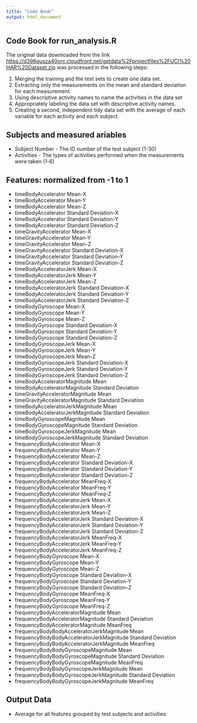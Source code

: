 ```yaml
---
title: "Code Book"
output: html_document
---
```

## Code Book for run_analysis.R

The original data downloaded from the link <https://d396qusza40orc.cloudfront.net/getdata%2Fprojectfiles%2FUCI%20HAR%20Dataset.zip> was processed in the following steps:
1.   Merging the training and the test sets to create one data set.
2.   Extracting only the measurements on the mean and standard deviation for each measurement.
3.   Using descriptive activity names to name the activities in the data set
4.   Appropriately labeling the data set with descriptive activity names.
5.   Creating a second, independent tidy data set with the average of each variable for each activity and each subject.

##   Subjects and measured ariables
-    Subject Number - The ID number of the test subject (1-30)
-    Activities - The types of activities performed when the measurements were taken (1-6)

##   Features: normalized from -1 to 1

-    timeBodyAccelerator Mean-X
-    timeBodyAccelerator Mean-Y
-    timeBodyAccelerator Mean-Z
-    timeBodyAccelerator Standard Deviation-X
-    timeBodyAccelerator Standard Deviation-Y
-    timeBodyAccelerator Standard Deviation-Z
-    timeGravityAccelerator Mean-X
-    timeGravityAccelerator Mean-Y
-    timeGravityAccelerator Mean-Z
-    timeGravityAccelerator Standard Deviation-X
-    timeGravityAccelerator Standard Deviation-Y
-    timeGravityAccelerator Standard Deviation-Z
-    timeBodyAcceleratorJerk Mean-X
-    timeBodyAcceleratorJerk Mean-Y
-    timeBodyAcceleratorJerk Mean-Z
-    timeBodyAcceleratorJerk Standard Deviation-X
-    timeBodyAcceleratorJerk Standard Deviation-Y
-    timeBodyAcceleratorJerk Standard Deviation-Z
-    timeBodyGyroscope Mean-X
-    timeBodyGyroscope Mean-Y
-    timeBodyGyroscope Mean-Z
-    timeBodyGyroscope Standard Deviation-X
-    timeBodyGyroscope Standard Deviation-Y
-    timeBodyGyroscope Standard Deviation-Z
-    timeBodyGyroscopeJerk Mean-X
-    timeBodyGyroscopeJerk Mean-Y
-    timeBodyGyroscopeJerk Mean-Z
-    timeBodyGyroscopeJerk Standard Deviation-X
-    timeBodyGyroscopeJerk Standard Deviation-Y
-    timeBodyGyroscopeJerk Standard Deviation-Z
-    timeBodyAcceleratorMagnitude Mean
-    timeBodyAcceleratorMagnitude Standard Deviation
-    timeGravityAcceleratorMagnitude Mean
-    timeGravityAcceleratorMagnitude Standard Deviation
-    timeBodyAcceleratorJerkMagnitude Mean
-    timeBodyAcceleratorJerkMagnitude Standard Deviation
-    timeBodyGyroscopeMagnitude Mean
-    timeBodyGyroscopeMagnitude Standard Deviation
-    timeBodyGyroscopeJerkMagnitude Mean
-    timeBodyGyroscopeJerkMagnitude Standard Deviation
-    frequencyBodyAccelerator Mean-X
-    frequencyBodyAccelerator Mean-Y
-    frequencyBodyAccelerator Mean-Z
-    frequencyBodyAccelerator Standard Deviation-X
-    frequencyBodyAccelerator Standard Deviation-Y
-    frequencyBodyAccelerator Standard Deviation-Z
-    frequencyBodyAccelerator MeanFreq-X
-    frequencyBodyAccelerator MeanFreq-Y
-    frequencyBodyAccelerator MeanFreq-Z
-    frequencyBodyAcceleratorJerk Mean-X
-    frequencyBodyAcceleratorJerk Mean-Y
-    frequencyBodyAcceleratorJerk Mean-Z
-    frequencyBodyAcceleratorJerk Standard Deviation-X
-    frequencyBodyAcceleratorJerk Standard Deviation-Y
-    frequencyBodyAcceleratorJerk Standard Deviation-Z
-    frequencyBodyAcceleratorJerk MeanFreq-X
-    frequencyBodyAcceleratorJerk MeanFreq-Y
-    frequencyBodyAcceleratorJerk MeanFreq-Z
-    frequencyBodyGyroscope Mean-X
-    frequencyBodyGyroscope Mean-Y
-    frequencyBodyGyroscope Mean-Z
-    frequencyBodyGyroscope Standard Deviation-X
-    frequencyBodyGyroscope Standard Deviation-Y
-    frequencyBodyGyroscope Standard Deviation-Z
-    frequencyBodyGyroscope MeanFreq-X
-    frequencyBodyGyroscope MeanFreq-Y
-    frequencyBodyGyroscope MeanFreq-Z
-    frequencyBodyAcceleratorMagnitude Mean
-    frequencyBodyAcceleratorMagnitude Standard Deviation
-    frequencyBodyAcceleratorMagnitude MeanFreq
-    frequencyBodyBodyAcceleratorJerkMagnitude Mean
-    frequencyBodyBodyAcceleratorJerkMagnitude Standard Deviation
-    frequencyBodyBodyAcceleratorJerkMagnitude MeanFreq
-    frequencyBodyBodyGyroscopeMagnitude Mean
-    frequencyBodyBodyGyroscopeMagnitude Standard Deviation
-    frequencyBodyBodyGyroscopeMagnitude MeanFreq
-    frequencyBodyBodyGyroscopeJerkMagnitude Mean
-    frequencyBodyBodyGyroscopeJerkMagnitude Standard Deviation
-    frequencyBodyBodyGyroscopeJerkMagnitude MeanFreq

##   Output Data
+    Average for all features grouped by test subjects and activities

